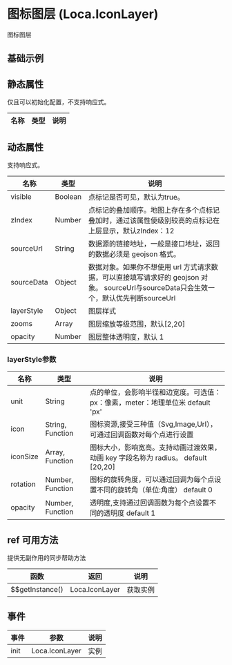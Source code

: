 # 图标图层 (Loca.IconLayer)
图标图层

## 基础示例

<vuep template="#example"></vuep>

<script v-pre type="text/x-template" id="example">

  <template>
    <div class="amap-page-container">
      <el-amap :zoom="zoom" :center="center" :show-label="false" class="amap-demo">
        <el-amap-loca>
          <el-amap-loca-icon :visible="visible" :source-data="sourceData" :layer-style="layerStyle"></el-amap-loca-icon>
        </el-amap-loca>
      </el-amap>
      <div class="toolbar">
        <button type="button" name="button" @click="toggleVisible">{{visible ? '隐藏标记' : '显示标记'}}</button>
      </div>
    </div>
  </template>

  <style>
    .amap-demo {
      height: 300px;
    }
  </style>

  <script>
    var events = require('./assets/js/events.js');
    var trafficIcons = {
        1: 'https://a.amap.com/Loca/static/loca-v2/demos/images/traffic-control.png',
        2: 'https://a.amap.com/Loca/static/loca-v2/demos/images/jam.png',
        3: 'https://a.amap.com/Loca/static/loca-v2/demos/images/construction.png',
        4: 'https://a.amap.com/Loca/static/loca-v2/demos/images/close.png',
        5: 'https://a.amap.com/Loca/static/loca-v2/demos/images/fog.png',
        0: 'https://a.amap.com/Loca/static/loca-v2/demos/images/accident.png',
    };
    module.exports = {
      name: 'amap-page',
      data() {
        return {
          zoom: 4.8,
          center: [105.601, 35.32],
          visible: true,
          sourceData: {},
          layerStyle: {
              unit: 'px',
              icon: (index, feature) => {
                  let data = feature.properties.rawData;
                  let url = trafficIcons[data.type % Object.keys(trafficIcons).length];
                  return url;
              },
              iconSize: [40,40],
              rotation: 0,
          }
        };
      },
      mounted(){
        this.createData();
      },
      methods: {
        toggleVisible() {
          this.visible = !this.visible;
        },
        createData(){
          let _events = events[0].events;
          var list = _events.map(e => {
              let ll = e.lngLat.split(',');
              let arr = [parseFloat(ll[0]), parseFloat(ll[1])]
              return {
                  "type": "Feature",
                  "properties": {
                      rawData: e
                  },
                  "geometry": {
                      "type": "Point",
                      "coordinates": arr
                  }
              }
          })
  
          this.sourceData = {
              "type": "FeatureCollection",
              "features": list,
          };
        }
      },
    };
  </script>

</script>


## 静态属性
仅且可以初始化配置，不支持响应式。

名称 | 类型 | 说明
---|---|---|

## 动态属性
支持响应式。

名称 | 类型 | 说明
---|---|---|
visible | Boolean | 点标记是否可见，默认为true。
zIndex | Number | 点标记的叠加顺序。地图上存在多个点标记叠加时，通过该属性使级别较高的点标记在上层显示，默认zIndex：12
sourceUrl | String | 数据源的链接地址，一般是接口地址，返回的数据必须是 geojson 格式。
sourceData | Object | 数据对象。如果你不想使用 url 方式请求数据，可以直接填写请求好的 geojson 对象。  sourceUrl与sourceData只会生效一个，默认优先判断sourceUrl
layerStyle | Object | 图层样式
zooms | Array | 图层缩放等级范围，默认[2,20]
opacity | Number | 图层整体透明度，默认 1

### layerStyle参数
名称 | 类型 | 说明
---|---|---|
unit | String | 点的单位，会影响半径和边宽度。可选值：px：像素，meter：地理单位米  default 'px'
icon  | String, Function | 图标资源,接受三种值（Svg,Image,Url），可通过回调函数对每个点进行设置
iconSize | Array, Function | 图标大小，影响宽高。支持动画过渡效果，动画 key 字段名称为 radius。 default [20,20]
rotation  | Number, Function | 图标的旋转角度，可以通过回调为每个点设置不同的旋转角（单位:角度） default 0
opacity | Number, Function | 透明度,支持通过回调函数为每个点设置不同的透明度 default 1

## ref 可用方法
提供无副作用的同步帮助方法

函数 | 返回 | 说明
---|---|---|
$$getInstance() | Loca.IconLayer | 获取实例

## 事件

事件 | 参数 | 说明
---|---|---|
init | Loca.IconLayer | 实例
